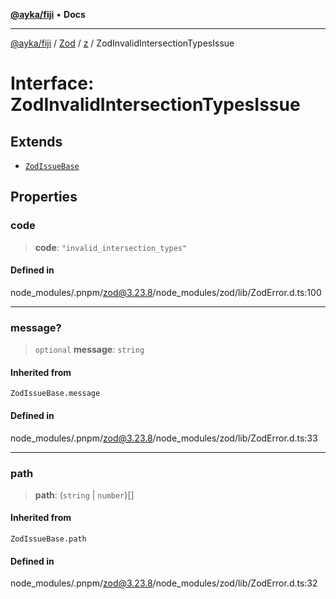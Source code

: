 [**@ayka/fiji**](../../../../../README.md) • **Docs**

***

[@ayka/fiji](../../../../../globals.md) / [Zod](../../../README.md) / [z](../README.md) / ZodInvalidIntersectionTypesIssue

# Interface: ZodInvalidIntersectionTypesIssue

## Extends

- [`ZodIssueBase`](../type-aliases/ZodIssueBase.md)

## Properties

### code

> **code**: `"invalid_intersection_types"`

#### Defined in

node\_modules/.pnpm/zod@3.23.8/node\_modules/zod/lib/ZodError.d.ts:100

***

### message?

> `optional` **message**: `string`

#### Inherited from

`ZodIssueBase.message`

#### Defined in

node\_modules/.pnpm/zod@3.23.8/node\_modules/zod/lib/ZodError.d.ts:33

***

### path

> **path**: (`string` \| `number`)[]

#### Inherited from

`ZodIssueBase.path`

#### Defined in

node\_modules/.pnpm/zod@3.23.8/node\_modules/zod/lib/ZodError.d.ts:32
